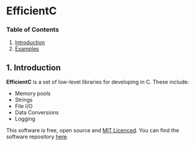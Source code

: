EfficientC
========

###  Table of Contents

1. [Introduction](#introduction)
2. [Examples](#examples)

## 1. Introduction

**EfficientC** is a set of low-level libraries for developing in C. These include:

* Memory pools
* Strings
* File I/O
* Data Conversions
* Logging

This software is free, open source and [MIT Licenced](https://github.com/Jean-LouisH/EfficientC/blob/master/LICENSE). You can find the software repository [here](https://github.com/Jean-LouisH/EfficientC).


